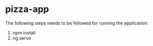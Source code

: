 # pizza-app

The following steps needs to be followed for running the application:
1. npm install
2. ng serve
